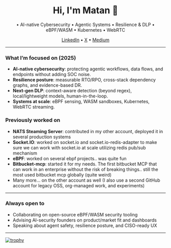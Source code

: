 <h1 align="center">Hi, I'm Matan 👋</h1>

<p align="center">
• AI-native Cybersecurity • Agentic Systems • Resilience & DLP • eBPF/WASM • Kubernetes • WebRTC
</p>

<p align="center">
<a href="https://www.linkedin.com/in/matan-yemini/">LinkedIn</a> •
<a href="https://x.com/YeminiMatan">X</a> •
<a href="https://medium.com/@Matan-Yemini">Medium</a>
</p>

---

### What I’m focused on (2025)
- **AI-native cybersecurity**: protecting agentic workflows, data flows, and endpoints without adding SOC noise.
- **Resilience posture**: measurable RTO/RPO, cross-stack dependency graphs, and evidence-based DR.
- **Next-gen DLP**: context-aware detection (beyond regex), local/lightweight models, human-in-the-loop.
- **Systems at scale**: eBPF sensing, WASM sandboxes, Kubernetes, WebRTC streaming.

### Previously worked on
- **NATS Steaming Server**: contributed in my other account, deployed it in several production systems
- **Socket.IO**: worked on socket.io and socket.io-redis-adapter to make sure we can work with socket.io at scale utilizing redis pub/sub mechanism
- **eBPF**: worked on several ebpf projects.. was quite fun
- **Bitbucket-mcp**: started it for my needs. The first bitbucket MCP that can work in an enterprise without the risk of breaking things.. still the most used bitbucket mcp globally (quite weird)
- Many more... on the other account as well (I also use a second GitHub account for legacy OSS, org-managed work, and experiments)

---

### Always open to
- Collaborating on open-source eBPF/WASM security tooling  
- Advising AI-security founders on product/market fit and dashboards  
- Speaking about agent safety, resilience posture, and CISO-ready UX

---

[![trophy](https://github-profile-trophy.vercel.app/?username=ryo-ma)](https://github.com/ryo-ma/github-profile-trophy)
